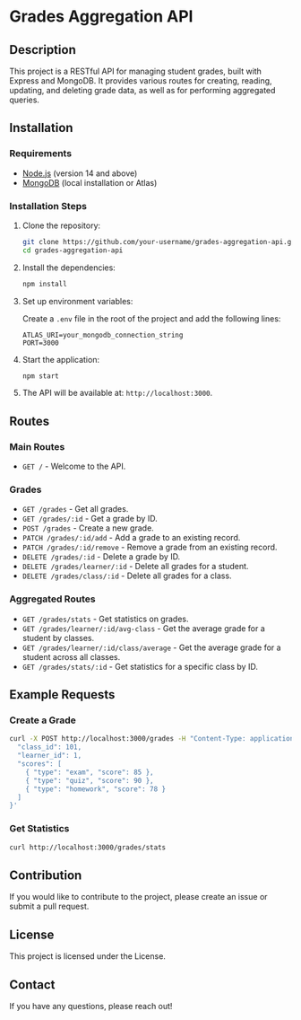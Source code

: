 # Grades Aggregation API

## Description

This project is a RESTful API for managing student grades, built with Express and MongoDB. It provides various routes for creating, reading, updating, and deleting grade data, as well as for performing aggregated queries.

## Installation

### Requirements

- [Node.js](https://nodejs.org/) (version 14 and above)
- [MongoDB](https://www.mongodb.com/) (local installation or Atlas)

### Installation Steps

1. Clone the repository:

   ```bash
   git clone https://github.com/your-username/grades-aggregation-api.git
   cd grades-aggregation-api
   ```

2. Install the dependencies:

   ```bash
   npm install
   ```

3. Set up environment variables:

   Create a `.env` file in the root of the project and add the following lines:

   ```plaintext
   ATLAS_URI=your_mongodb_connection_string
   PORT=3000
   ```

4. Start the application:

   ```bash
   npm start
   ```

5. The API will be available at: `http://localhost:3000`.

## Routes

### Main Routes

- `GET /` - Welcome to the API.

### Grades

- `GET /grades` - Get all grades.
- `GET /grades/:id` - Get a grade by ID.
- `POST /grades` - Create a new grade.
- `PATCH /grades/:id/add` - Add a grade to an existing record.
- `PATCH /grades/:id/remove` - Remove a grade from an existing record.
- `DELETE /grades/:id` - Delete a grade by ID.
- `DELETE /grades/learner/:id` - Delete all grades for a student.
- `DELETE /grades/class/:id` - Delete all grades for a class.

### Aggregated Routes

- `GET /grades/stats` - Get statistics on grades.
- `GET /grades/learner/:id/avg-class` - Get the average grade for a student by classes.
- `GET /grades/learner/:id/class/average` - Get the average grade for a student across all classes.
- `GET /grades/stats/:id` - Get statistics for a specific class by ID.

## Example Requests

### Create a Grade

```bash
curl -X POST http://localhost:3000/grades -H "Content-Type: application/json" -d '{
  "class_id": 101,
  "learner_id": 1,
  "scores": [
    { "type": "exam", "score": 85 },
    { "type": "quiz", "score": 90 },
    { "type": "homework", "score": 78 }
  ]
}'
```

### Get Statistics

```bash
curl http://localhost:3000/grades/stats
```

## Contribution

If you would like to contribute to the project, please create an issue or submit a pull request.

## License

This project is licensed under the License.

## Contact

If you have any questions, please reach out!
